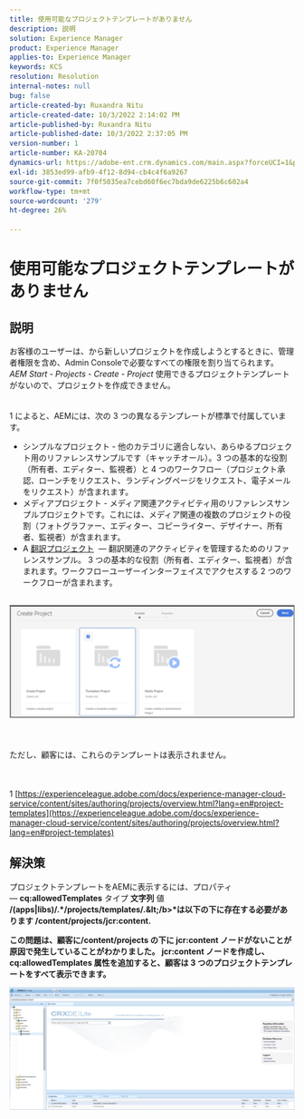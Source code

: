 ```yaml
---
title: 使用可能なプロジェクトテンプレートがありません
description: 説明
solution: Experience Manager
product: Experience Manager
applies-to: Experience Manager
keywords: KCS
resolution: Resolution
internal-notes: null
bug: false
article-created-by: Ruxandra Nitu
article-created-date: 10/3/2022 2:14:02 PM
article-published-by: Ruxandra Nitu
article-published-date: 10/3/2022 2:37:05 PM
version-number: 1
article-number: KA-20704
dynamics-url: https://adobe-ent.crm.dynamics.com/main.aspx?forceUCI=1&pagetype=entityrecord&etn=knowledgearticle&id=78f9169d-2543-ed11-bba2-0022480866ad
exl-id: 3853ed99-afb9-4f12-8d94-cb4c4f6a9267
source-git-commit: 7f0f5035ea7cebd60f6ec7bda9de6225b6c602a4
workflow-type: tm+mt
source-wordcount: '279'
ht-degree: 26%

---
```


# 使用可能なプロジェクトテンプレートがありません

## 説明

お客様のユーザーは、から新しいプロジェクトを作成しようとするときに、管理者権限を含め、Admin Consoleで必要なすべての権限を割り当てられます。 *AEM Start - Projects - Create - Project* 使用できるプロジェクトテンプレートがないので、プロジェクトを作成できません。<br><br><br>
1 によると、AEMには、次の 3 つの異なるテンプレートが標準で付属しています。

- シンプルなプロジェクト - 他のカテゴリに適合しない、あらゆるプロジェクト用のリファレンスサンプルです（キャッチオール）。3 つの基本的な役割（所有者、エディター、監視者）と 4 つのワークフロー（プロジェクト承認、ローンチをリクエスト、ランディングページをリクエスト、電子メールをリクエスト）が含まれます。
- メディアプロジェクト - メディア関連アクティビティ用のリファレンスサンプルプロジェクトです。これには、メディア関連の複数のプロジェクトの役割（フォトグラファー、エディター、コピーライター、デザイナー、所有者、監視者）が含まれます。
- A [翻訳プロジェクト](https://experienceleague.adobe.com/docs/experience-manager-cloud-service/content/sites/administering/reusing-content/translation/overview.html?lang=en)  — 翻訳関連のアクティビティを管理するためのリファレンスサンプル。 3 つの基本的な役割（所有者、エディター、監視者）が含まれます。ワークフローユーザーインターフェイスでアクセスする 2 つのワークフローが含まれます。


<br>![](assets/___8267027f-2843-ed11-bba2-0022480866ad___.png)<br><br> <br><br>ただし、顧客には、これらのテンプレートは表示されません。<br><br> <br><br>1 [https://experienceleague.adobe.com/docs/experience-manager-cloud-service/content/sites/authoring/projects/overview.html?lang=en#project-templates](https://experienceleague.adobe.com/docs/experience-manager-cloud-service/content/sites/authoring/projects/overview.html?lang=en#project-templates)

## 解決策


プロジェクトテンプレートをAEMに表示するには、プロパティ — <b>cq:allowedTemplates</b> タイプ <b>文字列</b> 値 <b>/(apps|libs)/.\*/projects/templates/.\&lt;/b>*は以下の下に存在する必要があります <b>/content/projects/jcr:content</b>.

この問題は、顧客に/content/projects の下に jcr:content ノードがないことが原因で発生していることがわかりました。 jcr:content ノードを作成し、 cq:allowedTemplates 属性を追加すると、顧客は 3 つのプロジェクトテンプレートをすべて表示できます。



![](assets/ef0af61b-2843-ed11-bba2-0022480866ad.png)
